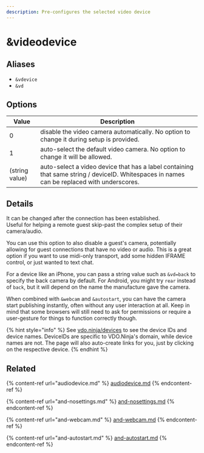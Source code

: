 ```yaml
---
description: Pre-configures the selected video device
---
```


# \&videodevice

## Aliases

* `&vdevice`
* `&vd`

## Options

| Value          | Description                                                                                                                                |
| -------------- | ------------------------------------------------------------------------------------------------------------------------------------------ |
| 0              | disable the video camera automatically. No option to change it during setup is provided.                                                   |
| 1              | auto-select the default video camera. No option to change it will be allowed.                                                              |
| (string value) | auto-select a video device that has a label containing that same string / deviceID. Whitespaces in names can be replaced with underscores. |

## Details

It can be changed after the connection has been established.\
Useful for helping a remote guest skip-past the complex setup of their camera/audio.

You can use this option to also disable a guest's camera, potentially allowing for guest connections that have no video or audio.  This is a great option if you want to use midi-only transport, add some hidden IFRAME control, or just wanted to text chat.

For a device like an iPhone, you can pass a string value such as `&vd=back` to specify the back camera by default. For Android, you might try `rear` instead of `back`, but it will depend on the name the manufacture gave the camera.

When combined with `&webcam` and `&autostart`, you can have the camera start publishing instantly, often without any user interaction at all. Keep in mind that some browsers will still need to ask for permissions or require a user-gesture for things to function correctly though.

{% hint style="info" %}
See [vdo.ninja/devices](https://vdo.ninja/devices) to see the device IDs and device names. DeviceIDs are specific to VDO.Ninja's domain, while device names are not. The page will also auto-create links for  you, just by clicking on the respective device.
{% endhint %}

## Related

{% content-ref url="audiodevice.md" %}
[audiodevice.md](audiodevice.md)
{% endcontent-ref %}

{% content-ref url="and-nosettings.md" %}
[and-nosettings.md](and-nosettings.md)
{% endcontent-ref %}

{% content-ref url="and-webcam.md" %}
[and-webcam.md](and-webcam.md)
{% endcontent-ref %}

{% content-ref url="and-autostart.md" %}
[and-autostart.md](and-autostart.md)
{% endcontent-ref %}

